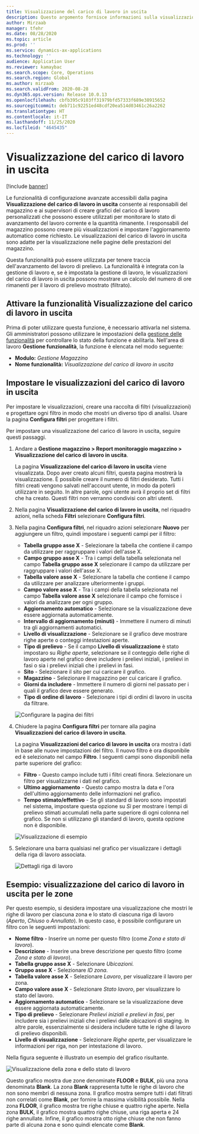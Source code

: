 ```yaml
---
title: Visualizzazione del carico di lavoro in uscita
description: Questo argomento fornisce informazioni sulla visualizzazione del carico di lavoro. Questa funzionalità consente ai responsabili del magazzino e ai supervisori di creare grafici del carico di lavoro personalizzati che possono essere utilizzati per monitorare lo stato di avanzamento del lavoro corrente e la quantità rimanente. I responsabili del magazzino possono creare più visualizzazioni e impostare l'aggiornamento automatico come richiesto.
author: Mirzaab
manager: tfehr
ms.date: 08/28/2020
ms.topic: article
ms.prod: ''
ms.service: dynamics-ax-applications
ms.technology: ''
audience: Application User
ms.reviewer: kamaybac
ms.search.scope: Core, Operations
ms.search.region: Global
ms.author: mirzaab
ms.search.validFrom: 2020-08-28
ms.dyn365.ops.version: Release 10.0.13
ms.openlocfilehash: cbfb395c9103ff31979bfd57333f689e38915652
ms.sourcegitcommit: deb711c92251ed48cdf20ea514d03461c26a2262
ms.translationtype: HT
ms.contentlocale: it-IT
ms.lasthandoff: 11/25/2020
ms.locfileid: "4645435"
---
```

# <a name="outbound-workload-visualization"></a>Visualizzazione del carico di lavoro in uscita

[!include [banner](../includes/banner.md)]

Le funzionalità di configurazione avanzate accessibili dalla pagina **Visualizzazione del carico di lavoro in uscita** consente ai responsabili del magazzino e ai supervisori di creare grafici del carico di lavoro personalizzati che possono essere utilizzati per monitorare lo stato di avanzamento del lavoro corrente e la quantità rimanente. I responsabili del magazzino possono creare più visualizzazioni e impostare l'aggiornamento automatico come richiesto. Le visualizzazioni del carico di lavoro in uscita sono adatte per la visualizzazione nelle pagine delle prestazioni del magazzino.

Questa funzionalità può essere utilizzata per tenere traccia dell'avanzamento del lavoro di prelievo. La funzionalità è integrata con la gestione di lavoro e, se è impostata la gestione di lavoro, le visualizzazioni del carico di lavoro in uscita possono mostrare un calcolo del numero di ore rimanenti per il lavoro di prelievo mostrato (filtrato).

## <a name="turn-on-the-outbound-workload-visualization-feature"></a>Attivare la funzionalità Visualizzazione del carico di lavoro in uscita

Prima di poter utilizzare questa funzione, è necessario attivarla nel sistema. Gli amministratori possono utilizzare le impostazioni della [gestione delle funzionalità](../../fin-ops-core/fin-ops/get-started/feature-management/feature-management-overview.md) per controllare lo stato della funzione e abilitarla. Nell'area di lavoro **Gestione funzionalità**, la funzione è elencata nel modo seguente:

- **Modulo:** *Gestione Magazzino*
- **Nome funzionalità:** *Visualizzazione del carico di lavoro in uscita*

## <a name="set-up-outbound-workload-visualizations"></a>Impostare le visualizzazioni del carico di lavoro in uscita

Per impostare le visualizzazioni, creare una raccolta di filtri (visualizzazioni) e progettare ogni filtro in modo che mostri un diverso tipo di analisi. Usare la pagina **Configura filtri** per progettare i filtri.

Per impostare una visualizzazione del carico di lavoro in uscita, seguire questi passaggi.

1. Andare a **Gestione magazzino \> Report monitoraggio magazzino \> Visualizzazione del carico di lavoro in uscita**.

    La pagina **Visualizzazione del carico di lavoro in uscita** viene visualizzata. Dopo aver creato alcuni filtri, questa pagina mostrerà la visualizzazione. È possibile creare il numero di filtri desiderato. Tutti i filtri creati vengono salvati nell'account utente, in modo da poterli utilizzare in seguito. In altre parole, ogni utente avrà il proprio set di filtri che ha creato. Questi filtri non verranno condivisi con altri utenti.

1. Nella pagina **Visualizzazione del carico di lavoro in uscita**, nel riquadro azioni, nella scheda **Filtri** selezionare **Configura filtri**.
1. Nella pagina **Configura filtri**, nel riquadro azioni selezionare **Nuovo** per aggiungere un filtro, quindi impostare i seguenti campi per il filtro:

    - **Tabella gruppo asse X** - Selezionare la tabella che contiene il campo da utilizzare per raggruppare i valori dell'asse X.
    - **Campo gruppo asse X** - Tra i campi della tabella selezionata nel campo **Tabella gruppo asse X** selezionare il campo da utilizzare per raggruppare i valori dell'asse X.
    - **Tabella valore asse X** - Selezionare la tabella che contiene il campo da utilizzare per analizzare ulteriormente i gruppi.
    - **Campo valore asse X** - Tra i campi della tabella selezionata nel campo **Tabella valore asse X** selezionare il campo che fornisce i valori da analizzare per ogni gruppo.
    - **Aggiornamento automatico** - Selezionare se la visualizzazione deve essere aggiornata automaticamente.
    - **Intervallo di aggiornamento (minuti)** - Immettere il numero di minuti tra gli aggiornamenti automatici.
    - **Livello di visualizzazione** - Selezionare se il grafico deve mostrare righe aperte o conteggi intestazioni aperte.
    - **Tipo di prelievo** - Se il campo **Livello di visualizzazione** è stato impostaro su _Righe aperte_, selezionare se il conteggio delle righe di lavoro aperte nel grafico deve includere i prelievi iniziali, i prelievi in fasi o sia i prelievi iniziali che i prelievi in fasi.
    - **Sito** - Selezionare il sito per cui caricare il grafico.
    - **Magazzino** - Selezionare il magazzino per cui caricare il grafico.
    - **Giorni da includere** - Immettere il numero di giorni nel passato per i quali il grafico deve essere generato.
    - **Tipo di ordine di lavoro** - Selezionare i tipi di ordini di lavoro in uscita da filtrare.

    ![Configurare la pagina dei filtri](media/work-viz-filters-1.png "Configurare la pagina dei filtri")

1. Chiudere la pagina **Configura filtri** per tornare alla pagina **Visualizzazioni del carico di lavoro in uscita**.

    La pagina **Visualizzazioni del carico di lavoro in uscita** ora mostra i dati in base alle nuove impostazioni del filtro. Il nuovo filtro è ora disponibile ed è selezionato nel campo **Filtro**. I seguenti campi sono disponibili nella parte superiore del grafico:

    - **Filtro** - Questo campo include tutti i filtri creati finora. Selezionare un filtro per visualizzarne i dati nel grafico.
    - **Ultimo aggiornamento** - Questo campo mostra la data e l'ora dell'ultimo aggiornamento delle informazioni nel grafico.
    - **Tempo stimato/effettivo** - Se gli standard di lavoro sono impostati nel sistema, impostare questa opzione su *Sì* per mostrare i tempi di prelievo stimati accumulati nella parte superiore di ogni colonna nel grafico. Se non si utilizzano gli standard di lavoro, questa opzione non è disponibile.

    ![Visualizzazione di esempio](media/work-viz-chart.png "Visualizzazione di esempio")

1. Selezionare una barra qualsiasi nel grafico per visualizzare i dettagli della riga di lavoro associata.

    ![Dettagli riga di lavoro](media/work-viz-work-details.png "Dettagli riga di lavoro")

## <a name="example-outbound-workload-visualization-for-zones"></a>Esempio: visualizzazione del carico di lavoro in uscita per le zone

Per questo esempio, si desidera impostare una visualizzazione che mostri le righe di lavoro per ciascuna zona e lo stato di ciascuna riga di lavoro (_Aperto_, _Chiuso_ o _Annullato_). In questo caso, è possibile configurare un filtro con le seguenti impostazioni:

- **Nome filtro** - Inserire un nome per questo filtro (come _Zona e stato di lavoro_).
- **Descrizione** - Inserire una breve descrizione per questo filtro (come _Zona e stato di lavoro_).
- **Tabella gruppo asse X** - Selezionare _Ubicazioni._
- **Gruppo asse X** - Selezionare _ID zona_.
- **Tabella valore asse X** - Selezionare _Lavoro_, per visualizzare il lavoro per zona.
- **Campo valore asse X** - Selezionare _Stato lavoro_, per visualizzare lo stato del lavoro.
- **Aggiornamento automatico** - Selezionare se la visualizzazione deve essere aggiornata automaticamente.
- **Tipo di prelievo** - Selezionare _Prelievi iniziali e prelievi in fasi_, per includere sia i prelievi iniziali che i prelievi dalle ubicazioni di staging. In altre parole, essenzialmente si desidera includere tutte le righe di lavoro di prelievo disponibili.
- **Livello di visualizzazione** - Selezionare _Righe aperte_, per visualizzare le informazioni per riga, non per intestazione di lavoro.

Nella figura seguente è illustrato un esempio del grafico risultante.

![Visualizzazione della zona e dello stato di lavoro](media/work-viz-chart.png "Visualizzazione della zona e dello stato di lavoro")

Questo grafico mostra due zone denominate **FLOOR** e **BULK**, più una zona denominata **Blank**. La zona **Blank** rappresenta tutte le righe di lavoro che non sono membri di nessuna zona. Il grafico mostra sempre tutti i dati filtrati non correlati come **Blank**, per fornire la massima visibilità possibile. Nella zona **FLOOR**, il grafico mostra tre righe chiuse e quattro righe aperte. Nella zona **BULK**, il grafico mostra quattro righe chiuse, una riga aperta e 24 righe annullate. Infine, il grafico mostra otto righe chiuse che non fanno parte di alcuna zona e sono quindi elencate come **Blank**.
